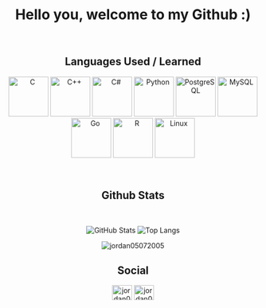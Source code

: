 <div align="center">
  
# **Hello you, welcome to my Github :)**  

<br/>  

## **Languages ​​Used / Learned**  

<p align="center">  
<img src="https://profilinator.rishav.dev/skills-assets/c-original.svg" alt="C" height="80" />
<img src="https://profilinator.rishav.dev/skills-assets/cplusplus-original.svg" alt="C++" height="80" />
<img src="https://profilinator.rishav.dev/skills-assets/csharp-original.svg" alt="C#" height="80" />
<img src="https://profilinator.rishav.dev/skills-assets/python-original.svg" alt="Python" height="80" />
<img src="https://profilinator.rishav.dev/skills-assets/postgresql-original-wordmark.svg" alt="PostgreSQL" height="80" />
<img src="https://profilinator.rishav.dev/skills-assets/mysql-original-wordmark.svg" alt="MySQL" height="80" />
<img src="https://profilinator.rishav.dev/skills-assets/go-original.svg" alt="Go" height=80" />
<img src="https://profilinator.rishav.dev/skills-assets/r.svg" alt="R" height="80" />
<img src="https://profilinator.rishav.dev/skills-assets/linux-original.svg" alt="Linux" height="80" /></p>

<br/>  

## Github Stats  

<br/>

![GitHub Stats](https://github-readme-stats.vercel.app/api?username=jordan05072005&theme=tokyonight)
![Top Langs](https://github-readme-stats.vercel.app/api/top-langs?username=jordan05072005&layout=compact&theme=tokyonight)

<img src="https://komarev.com/ghpvc/?username=jordan05072005&label=Profile%20views&color=0e75b6&style=flat" alt="jordan05072005" />

## Social
<p align="center">
<a href="https://instagram.com/jordan050705" target="blank"><img align="center" src="https://raw.githubusercontent.com/rahuldkjain/github-profile-readme-generator/master/src/images/icons/Social/instagram.svg" alt="jordan050705" height="30" width="40" /></a>
<a href="https://discord.gg/jordan0507" target="blank"><img align="center" src="https://raw.githubusercontent.com/rahuldkjain/github-profile-readme-generator/master/src/images/icons/Social/discord.svg" alt="jordan0507" height="30" width="40" /></a></p>

</div>
